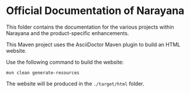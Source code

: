 # Official Documentation of Narayana

This folder contains the documentation for the various projects within Narayana and the product-specific enhancements.

This Maven project uses the AsciiDoctor Maven plugin to build an HTML website.

Use the following command to build the website:

```shell
mvn clean generate-resources
```

The website will be produced in the `./target/html` folder.

